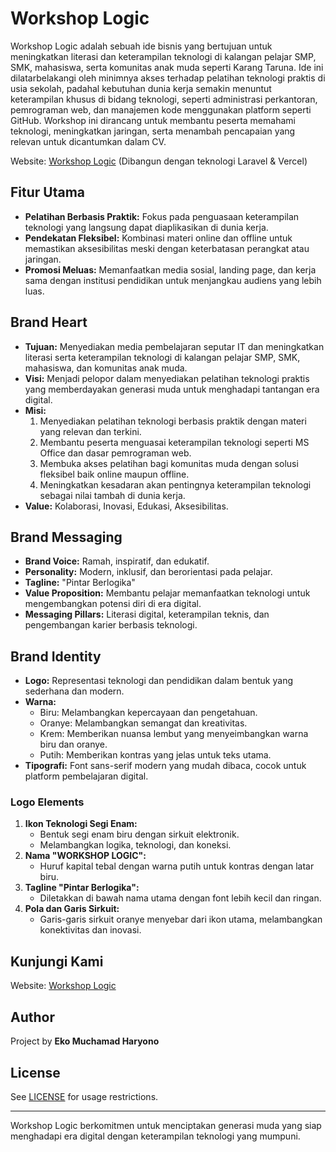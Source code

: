 # Workshop Logic

Workshop Logic adalah sebuah ide bisnis yang bertujuan untuk meningkatkan literasi dan keterampilan teknologi di kalangan pelajar SMP, SMK, mahasiswa, serta komunitas anak muda seperti Karang Taruna. Ide ini dilatarbelakangi oleh minimnya akses terhadap pelatihan teknologi praktis di usia sekolah, padahal kebutuhan dunia kerja semakin menuntut keterampilan khusus di bidang teknologi, seperti administrasi perkantoran, pemrograman web, dan manajemen kode menggunakan platform seperti GitHub. Workshop ini dirancang untuk membantu peserta memahami teknologi, meningkatkan jaringan, serta menambah pencapaian yang relevan untuk dicantumkan dalam CV.

Website: [Workshop Logic](https://workshop-logic-nf.vercel.app/) (Dibangun dengan teknologi Laravel & Vercel)

## Fitur Utama
- **Pelatihan Berbasis Praktik:** Fokus pada penguasaan keterampilan teknologi yang langsung dapat diaplikasikan di dunia kerja.
- **Pendekatan Fleksibel:** Kombinasi materi online dan offline untuk memastikan aksesibilitas meski dengan keterbatasan perangkat atau jaringan.
- **Promosi Meluas:** Memanfaatkan media sosial, landing page, dan kerja sama dengan institusi pendidikan untuk menjangkau audiens yang lebih luas.

## Brand Heart
- **Tujuan:** Menyediakan media pembelajaran seputar IT dan meningkatkan literasi serta keterampilan teknologi di kalangan pelajar SMP, SMK, mahasiswa, dan komunitas anak muda.
- **Visi:** Menjadi pelopor dalam menyediakan pelatihan teknologi praktis yang memberdayakan generasi muda untuk menghadapi tantangan era digital.
- **Misi:**
  1. Menyediakan pelatihan teknologi berbasis praktik dengan materi yang relevan dan terkini.
  2. Membantu peserta menguasai keterampilan teknologi seperti MS Office dan dasar pemrograman web.
  3. Membuka akses pelatihan bagi komunitas muda dengan solusi fleksibel baik online maupun offline.
  4. Meningkatkan kesadaran akan pentingnya keterampilan teknologi sebagai nilai tambah di dunia kerja.
- **Value:** Kolaborasi, Inovasi, Edukasi, Aksesibilitas.

## Brand Messaging
- **Brand Voice:** Ramah, inspiratif, dan edukatif.
- **Personality:** Modern, inklusif, dan berorientasi pada pelajar.
- **Tagline:** "Pintar Berlogika"
- **Value Proposition:** Membantu pelajar memanfaatkan teknologi untuk mengembangkan potensi diri di era digital.
- **Messaging Pillars:** Literasi digital, keterampilan teknis, dan pengembangan karier berbasis teknologi.

## Brand Identity
- **Logo:** Representasi teknologi dan pendidikan dalam bentuk yang sederhana dan modern.
- **Warna:**
  - Biru: Melambangkan kepercayaan dan pengetahuan.
  - Oranye: Melambangkan semangat dan kreativitas.
  - Krem: Memberikan nuansa lembut yang menyeimbangkan warna biru dan oranye.
  - Putih: Memberikan kontras yang jelas untuk teks utama.
- **Tipografi:** Font sans-serif modern yang mudah dibaca, cocok untuk platform pembelajaran digital.

### Logo Elements
1. **Ikon Teknologi Segi Enam:**
   - Bentuk segi enam biru dengan sirkuit elektronik.
   - Melambangkan logika, teknologi, dan koneksi.
2. **Nama "WORKSHOP LOGIC":**
   - Huruf kapital tebal dengan warna putih untuk kontras dengan latar biru.
3. **Tagline "Pintar Berlogika":**
   - Diletakkan di bawah nama utama dengan font lebih kecil dan ringan.
4. **Pola dan Garis Sirkuit:**
   - Garis-garis sirkuit oranye menyebar dari ikon utama, melambangkan konektivitas dan inovasi.

## Kunjungi Kami
Website: [Workshop Logic](https://workshop-logic-nf.vercel.app/)

## Author

Project by **Eko Muchamad Haryono**

## License

See [LICENSE](LICENSE) for usage restrictions.

---
Workshop Logic berkomitmen untuk menciptakan generasi muda yang siap menghadapi era digital dengan keterampilan teknologi yang mumpuni.
